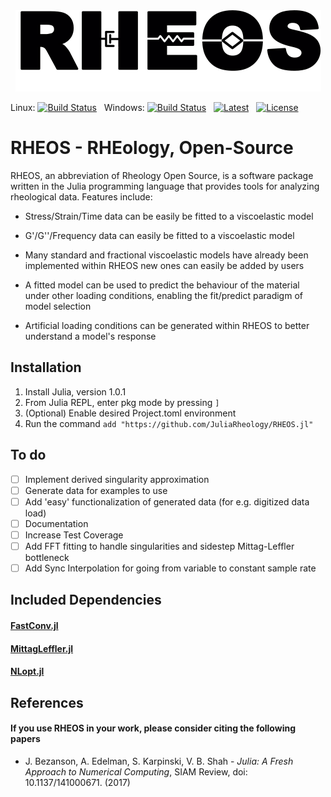 <a name="logo"/>
<div align="center">
<img src="docs/Logo.png" height="130"></img>
</a>
</div>

Linux: [![Build Status](https://travis-ci.org/JuliaRheology/RHEOS.jl.svg?branch=master)](https://travis-ci.org/JuliaRheology/RHEOS.jl) &nbsp; 
Windows: [![Build Status](https://ci.appveyor.com/api/projects/status/github/JuliaRheology/RHEOS.jl?branch=master&svg=true)](https://ci.appveyor.com/project/JuliaRheology/RHEOS-jl) &nbsp;
[![Latest](https://img.shields.io/badge/docs-latest-blue.svg)](https://JuliaRheology.github.io/RHEOS.jl/latest) &nbsp;
[![License](https://img.shields.io/badge/License-MIT-ff69b2.svg?style=flat)](LICENSE.md)

# RHEOS - RHEology, Open-Source
RHEOS, an abbreviation of Rheology Open Source, is a software package written in the Julia programming language that provides tools for analyzing rheological data. Features include:

- Stress/Strain/Time data can be easily be fitted to a viscoelastic model

- G'/G''/Frequency data can easily be fitted to a viscoelastic model

- Many standard and fractional viscoelastic models have already been implemented within RHEOS new ones can easily be added by users

- A fitted model can be used to predict the behaviour of the material under other loading conditions, enabling the fit/predict paradigm of model selection

- Artificial loading conditions can be generated within
RHEOS to better understand a model's response

## Installation
1. Install Julia, version 1.0.1
2. From Julia REPL, enter pkg mode by pressing ```]```
3. (Optional) Enable desired Project.toml environment
4. Run the command ```add "https://github.com/JuliaRheology/RHEOS.jl"```

## To do
- [ ] Implement derived singularity approximation
- [ ] Generate data for examples to use
- [ ] Add 'easy' functionalization of generated data (for e.g. digitized data load)
- [ ] Documentation
- [ ] Increase Test Coverage
- [ ] Add FFT fitting to handle singularities and sidestep Mittag-Leffler bottleneck
- [ ] Add Sync Interpolation for going from variable to constant sample rate

## Included Dependencies
#### [FastConv.jl](https://github.com/aamini/FastConv.jl)

#### [MittagLeffler.jl](https://github.com/jlapeyre/MittagLeffler.jl)

#### [NLopt.jl](http://ab-initio.mit.edu/nlopt)

## References
#### If you use RHEOS in your work, please consider citing the following papers

+ J. Bezanson, A. Edelman, S. Karpinski, V. B. Shah - *Julia: A Fresh Approach to Numerical Computing*, SIAM Review, doi: 10.1137/141000671. (2017)

